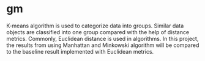# gm
K-means algorithm is used to categorize data into groups. Similar data objects are classified into one group compared with the help of distance metrics. Commonly, Euclidean distance is used in algorithms. In this project, the results from using Manhattan and Minkowski algorithm will be compared to the baseline result implemented with Euclidean metrics.
